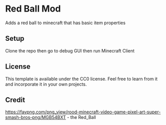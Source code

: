 # Red Ball Mod
Adds a red ball to minecraft that has basic item properties

## Setup
Clone the repo then go to debug GUI then run Minecraft Client


## License

This template is available under the CC0 license. Feel free to learn from it and incorporate it in your own projects.


## Credit

https://favpng.com/png_view/rood-minecraft-video-game-pixel-art-super-smash-bros-png/MGB54BXT - the Red_Ball